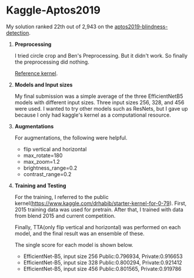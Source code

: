 # Kaggle-Aptos2019

My solution ranked 22th out of 2,943 on the [aptos2019-blindness-detection](https://www.kaggle.com/c/aptos2019-blindness-detection).


1. **Preprocessing**

    I tried circle crop and Ben's Preprocessing. 
    But it didn't work.
    So finally the preprocessing did nothing.
    
    [Reference kernel](https://www.kaggle.com/ratthachat/aptos-eye-preprocessing-in-diabetic-retinopathy). 
    

2. **Models and Input sizes**

    My final submission was a simple average of the three EfficientNetB5 models with different input sizes.
    Three input sizes 256, 328, and 456 were used.
    I wanted to try other models such as ResNets, 
    but I gave up because I only had kaggle's kernel as a computational resource.
    
    
3. **Augmentations**
    
    For augmentations, the following were helpful.
    * flip vertical and horizontal
    * max_rotate=180
    * max_zoom=1.2
    * brightness_range=0.2
    * contrast_range=0.2
    
    
4. **Training and Testing**

    For the training, I referred to the public kernel(https://www.kaggle.com/drhabib/starter-kernel-for-0-79).
    First, 2015 training data was used for pretrain. 
    After that, I trained with data from blend 2015 and current competition.
    
    Finally, TTA(only flip vertical and horizontal) was performed on each model, and the final result was an ensemble of these.
    
    The single score for each model is shown below.
    * EfficientNet-B5, input size 256 Public:0.796934, Private:0.916653
    * EfficientNet-B5, input size 328 Public:0.800294, Private:0.921412
    * EfficientNet-B5, input size 456 Public:0.801565, Private:0.919786
